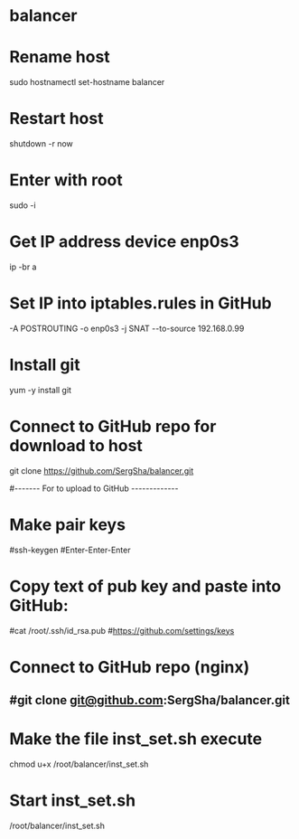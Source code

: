 # balancer
# Rename host
sudo hostnamectl set-hostname balancer

# Restart host
shutdown -r now

# Enter with root
sudo -i

# Get IP address device enp0s3
ip -br a

# Set IP into iptables.rules in GitHub
-A POSTROUTING -o enp0s3 -j SNAT --to-source 192.168.0.99

# Install git
yum -y install git

# Connect to GitHub repo for download to host
git clone https://github.com/SergSha/balancer.git

#------- For to upload to GitHub -------------
# Make pair keys
#ssh-keygen #Enter-Enter-Enter
# Copy text of pub key and paste into GitHub:
#cat /root/.ssh/id_rsa.pub
#https://github.com/settings/keys
# Connect to GitHub repo (nginx)
#git clone git@github.com:SergSha/balancer.git
------------------------------------------------

# Make the file inst_set.sh execute
chmod u+x /root/balancer/inst_set.sh

# Start inst_set.sh
/root/balancer/inst_set.sh
